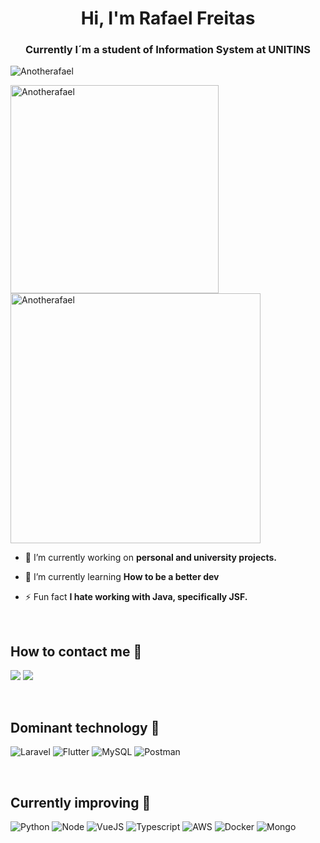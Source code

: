 <h1 align="center">Hi, I'm Rafael Freitas</h1>
<h3 align="center">Currently I´m a student of Information System at UNITINS</h3>

<p align="left"> <img src="https://komarev.com/ghpvc/?username=giovannifranco1&label=Profile%20views&color=0e75b6&style=flat" alt="Anotherafael" /> </p>

<img width="333" align="left" src="https://github-readme-stats.vercel.app/api/top-langs?username=Anotherafael&show_icons=true&locale=en&theme=tokyonight&layout=compact" alt="Anotherafael" />

<img width="400" align="center" src="https://github-readme-stats.vercel.app/api?username=Anotherafael&theme=tokyonight&show_icons=true&locale=en" style="heght:500px;" alt="Anotherafael" />

- 🔭 I’m currently working on **personal and university projects.**

- 🌱 I’m currently learning **How to be a better dev**

- ⚡ Fun fact **I hate working with Java, specifically JSF.**

<br/>

## How to contact me 📝

<a href="https://www.linkedin.com/in/rafael-freitas-484639196" target="_blank"><img src="https://img.shields.io/badge/-LinkedIn-%230077B5?style=for-the-badge&logo=linkedin&logoColor=white" target="_blank"></a> 
<a href = "mailto:rafael.afmendonca1994@gmail.com"><img src="https://img.shields.io/badge/-Gmail-%23333?style=for-the-badge&logo=gmail&logoColor=white" target="_blank"></a>

<!-- - 📄 **See my** <a href="https://drive.google.com/file/d/1SFU1fAD3iqwfug6KQPta31-KXAfk1nKQ/view?usp=sharing" alt="Curriculum" target="_blank">curriculum</a> **for more information.** -->

<br/>

## Dominant technology 💪
![Laravel](https://img.shields.io/badge/laravel%20-%F05340.svg?&style=for-the-badge&color=F05340&logo=laravel&logoColor=white)
![Flutter](https://img.shields.io/badge/Flutter-02569B?style=for-the-badge&logo=flutter&logoColor=white)
![MySQL](https://img.shields.io/badge/MySQL-00000F?style=for-the-badge&logo=mysql&logoColor=white)
![Postman](https://img.shields.io/badge/Postman-FF6C37?style=for-the-badge&logo=Postman&logoColor=white)

<br/>

## Currently improving 📖
![Python](https://img.shields.io/badge/Python-3776AB?style=for-the-badge&logo=python&logoColor=white)
![Node](https://img.shields.io/badge/Node.js-43853D?style=for-the-badge&logo=node.js&logoColor=white)
![VueJS](https://img.shields.io/badge/Vue.js-35495E?style=for-the-badge&logo=vue.js&logoColor=4FC08D)
![Typescript](https://img.shields.io/badge/TypeScript-007ACC?style=for-the-badge&logo=typescript&logoColor=white)
![AWS](https://img.shields.io/badge/Amazon_AWS-232F3E?style=for-the-badge&logo=amazon-aws&logoColor=white)
![Docker](https://img.shields.io/badge/Docker-2CA5E0?style=for-the-badge&logo=docker&logoColor=white)
![Mongo](https://img.shields.io/badge/MongoDB-4EA94B?style=for-the-badge&logo=mongodb&logoColor=white)
